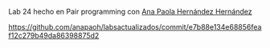 Lab 24  hecho en Pair programming con [Ana Paola Hernández Hernández](mailto:a01276728@tec.mx)

https://github.com/anapaoh/labsactualizados/commit/e7b88e134e68856feaf12c279b49da86398875d2  
